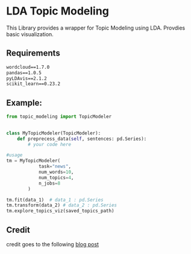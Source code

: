 # LDA Topic Modeling

This Library provides a wrapper for Topic Modeling using LDA. Provdies basic visualization.
## Requirements
```requirements.txt
wordcloud==1.7.0
pandas==1.0.5
pyLDAvis==2.1.2
scikit_learn==0.23.2
```

## Example:
```python
from topic_modeling import TopicModeler
 

class MyTopicModeler(TopicModeler):
    def preprecess_data(self, sentences: pd.Series):
        # your code here

#usage
tm = MyTopicModeler(
            task="news",
            num_words=10,
            num_topics=4,
            n_jobs=8
        )

tm.fit(data_1)  # data_1 : pd.Series
tm.transform(data_2) # data_2 : pd.Series
tm.explore_topics_viz(saved_topics_path)
```

## Credit
credit goes to the following [blog post](!https://towardsdatascience.com/end-to-end-topic-modeling-in-python-latent-dirichlet-allocation-lda-35ce4ed6b3e0) 